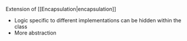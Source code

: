 Extension of [[Encapsulation|encapsulation]]

- Logic specific to different implementations can be hidden within the class
- More abstraction